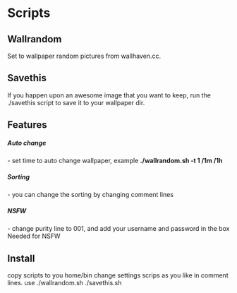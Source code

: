 # Scripts

<h2>Wallrandom</h2>

Set to wallpaper random pictures from wallhaven.cc.<br>

<h2>Savethis</h2>

If you happen upon an awesome image that you want to keep, run the ./savethis script to save it to your wallpaper dir.

<h2>Features</h2>

<h5>Auto change</h5> - set time to auto change wallpaper, example <b>./wallrandom.sh -t 1 /1m /1h</b>
  
<h5>Sorting</h5> - you can change the sorting by changing comment lines

<h5>NSFW</h5> - change purity line to 001, and add your username and password in the box Needed for NSFW


<h2>Install</h2>

copy scripts to you home/bin
change settings scrips as you like in comment lines.
use ./wallrandom.sh ./savethis.sh

